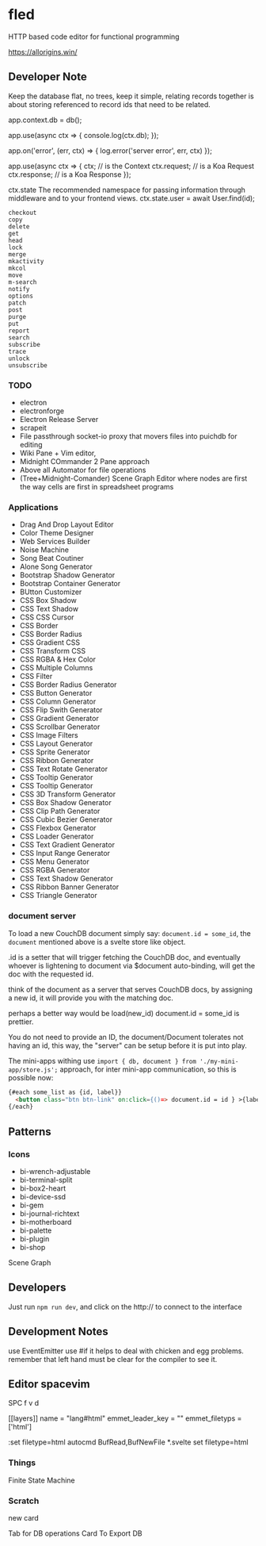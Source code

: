 # fled

HTTP based code editor for functional programming

https://allorigins.win/

## Developer Note

Keep the database flat, no trees, keep it simple, relating records together is about storing referenced to record ids that need to be related.




app.context.db = db();

app.use(async ctx => {
  console.log(ctx.db);
});


app.on('error', (err, ctx) => {
  log.error('server error', err, ctx)
});


app.use(async ctx => {
  ctx; // is the Context
  ctx.request; // is a Koa Request
  ctx.response; // is a Koa Response
});


ctx.state
The recommended namespace for passing information through middleware and to your frontend views.
ctx.state.user = await User.find(id);



    checkout
    copy
    delete
    get
    head
    lock
    merge
    mkactivity
    mkcol
    move
    m-search
    notify
    options
    patch
    post
    purge
    put
    report
    search
    subscribe
    trace
    unlock
    unsubscribe


### TODO

- electron
- electronforge
- Electron Release Server
- scrapeit
- File passthrough socket-io proxy that movers files into puichdb for editing
- Wiki Pane + Vim editor,
- Midnight COmmander 2 Pane approach
- Above all Automator for file operations
- (Tree+Midnight-Comander) Scene Graph Editor where nodes are first the way cells are first in spreadsheet programs

### Applications

- Drag And Drop Layout Editor
- Color Theme Designer
- Web Services Builder
- Noise Machine
- Song Beat Coutiner
- Alone Song Generator
- Bootstrap Shadow Generator
- Bootstrap Container Generator
- BUtton Customizer
- CSS Box Shadow
- CSS Text Shadow
- CSS CSS Cursor
- CSS Border
- CSS Border Radius
- CSS Gradient CSS
- CSS Transform CSS
- CSS RGBA & Hex Color
- CSS Multiple Columns
- CSS Filter
- CSS Border Radius Generator
- CSS Button Generator
- CSS Column Generator
- CSS Flip Swith Generator
- CSS Gradient Generator
- CSS Scrollbar Generator
- CSS Image Filters
- CSS Layout Generator
- CSS Sprite Generator
- CSS Ribbon Generator
- CSS Text Rotate Generator
- CSS Tooltip Generator
- CSS Tooltip Generator
- CSS 3D Transform Generator
- CSS Box Shadow Generator
- CSS Clip Path Generator
- CSS Cubic Bezier Generator
- CSS Flexbox Generator
- CSS Loader Generator
- CSS Text Gradient Generator
- CSS Input Range Generator
- CSS Menu Generator
- CSS RGBA Generator
- CSS Text Shadow Generator
- CSS Ribbon Banner Generator
- CSS Triangle Generator


### document server

To load a new CouchDB document simply say: ```document.id = some_id```,
the ```document``` mentioned above is a svelte store like object.

.id is a setter that will trigger fetching the CouchDB doc,
and eventually whoever is lightening to document via $document auto-binding,
will get the doc with the requested id.

think of the document as a server that serves CouchDB docs,
by assigning a new id, it will provide you with the matching doc.

perhaps a better way would be load(new_id) document.id = some_id is prettier.

You do not need to provide an ID, the document/Document tolerates not having an id,
this way, the "server" can be setup before it is put into play.

The mini-apps withing use ```import { db, document } from './my-mini-app/store.js';``` approach,
for inter mini-app communication, so this is possible now:

```html
{#each some_list as {id, label}}
  <button class="btn btn-link" on:click={()=> document.id = id } >{label}</button>
{/each}
```

## Patterns

### Icons

- bi-wrench-adjustable
- bi-terminal-split
- bi-box2-heart
- bi-device-ssd
- bi-gem
- bi-journal-richtext
- bi-motherboard
- bi-palette
- bi-plugin
- bi-shop


Scene Graph


## Developers

Just run ```npm run dev```, and click on the http:// to connect to the interface

## Development Notes
use EventEmitter
use #if it helps to deal with chicken and egg problems.
remember that left hand must be clear for the compiler to see it.

## Editor spacevim
SPC f v d

[[layers]]
  name = "lang#html"
  emmet_leader_key = "<C-e>"
  emmet_filetyps = ['html']


:set filetype=html
autocmd BufRead,BufNewFile *.svelte set filetype=html


### Things

Finite State Machine

### Scratch

new card


Tab for DB operations
Card To Export DB
